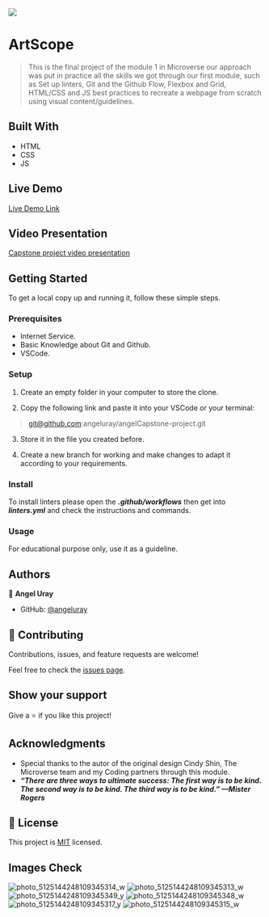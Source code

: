 ![](https://img.shields.io/badge/Microverse-blueviolet)

# ArtScope

> This is the final project of the module 1 in Microverse our approach was put in practice all the skills we got through our first module, such as Set up linters, Git and the Github Flow, Flexbox and Grid, HTML/CSS and JS best practices to recreate a webpage from scratch using visual content/guidelines.

## Built With

- HTML
- CSS
- JS

## Live Demo

[Live Demo Link](https://angeluray.github.io/angelCapstone-project/)

## Video Presentation

[Capstone project video presentation](https://youtu.be/QDnpQke4bnI)


## Getting Started

To get a local copy up and running it, follow these simple steps.

### Prerequisites

- Internet Service.
- Basic Knowledge about Git and Github.
- VSCode.

### Setup

1. Create an empty folder in your computer to store the clone.

2. Copy the following link and paste it into your VSCode or your terminal:

> git@github.com:angeluray/angelCapstone-project.git

3. Store it in the file you created before.

4. Create a new branch for working and make changes to adapt it according to your requirements.

### Install

To install linters please open the ***.github/workflows*** then get into ***linters.yml*** and check the instructions and commands.

### Usage

For educational purpose only, use it as a guideline.

## Authors

👤 **Angel Uray**

- GitHub: [@angeluray](https://github.com/angeluray)

## 🤝 Contributing

Contributions, issues, and feature requests are welcome!

Feel free to check the [issues page](../../issues/).

## Show your support

Give a ⭐️ if you like this project!

## Acknowledgments

- Special thanks to the autor of the original design Cindy Shin, The Microverse team and my Coding partners through this module.
- ***“There are three ways to ultimate success: The first way is to be kind. The second way is to be kind. The third way is to be kind.” —Mister Rogers***

## 📝 License

This project is [MIT](./MIT.md) licensed.

## Images Check

![photo_5125144248109345314_w](https://user-images.githubusercontent.com/97189760/181871797-bb7326fc-b74a-4db3-b3e6-b09d8cdf5a0a.jpg)
![photo_5125144248109345313_w](https://user-images.githubusercontent.com/97189760/181871798-10e24b12-2d50-4314-a1dd-500a4c572f4b.jpg)
![photo_5125144248109345349_y](https://user-images.githubusercontent.com/97189760/181871814-f1939b99-923f-4375-b840-0ff7c5d824b3.jpg)
![photo_5125144248109345348_w](https://user-images.githubusercontent.com/97189760/181871816-df5c36af-1953-4515-8ce4-bdfab3f5268b.jpg)
![photo_5125144248109345317_y](https://user-images.githubusercontent.com/97189760/181871817-d0a86f8a-c9c5-49f6-b09f-b173540b0eaa.jpg)
![photo_5125144248109345315_w](https://user-images.githubusercontent.com/97189760/181871818-38dca4bd-fefc-4850-a654-0f3800537783.jpg)

